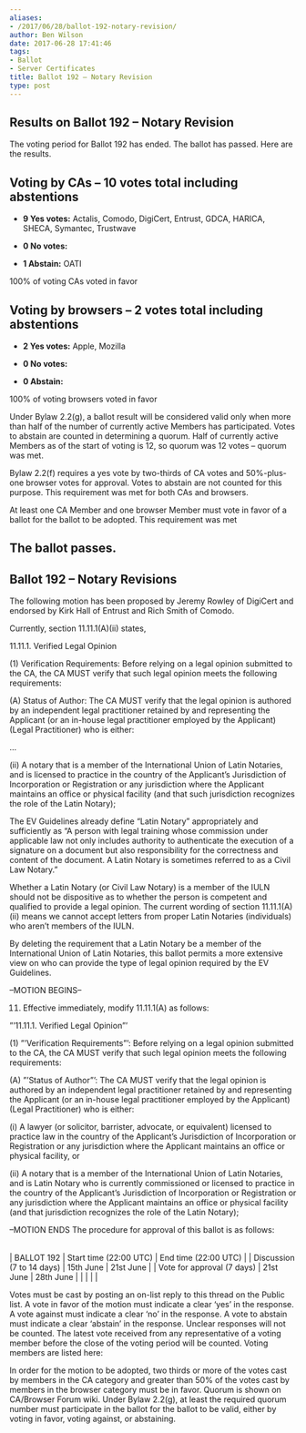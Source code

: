 ```yaml
---
aliases:
- /2017/06/28/ballot-192-notary-revision/
author: Ben Wilson
date: 2017-06-28 17:41:46
tags:
- Ballot
- Server Certificates
title: Ballot 192 – Notary Revision
type: post
---
```


## Results on Ballot 192 – Notary Revision

The voting period for Ballot 192 has ended. The ballot has passed. Here are the results.

## Voting by CAs – 10 votes total including abstentions

- **9 Yes votes:** Actalis, Comodo, DigiCert, Entrust, GDCA, HARICA, SHECA, Symantec, Trustwave

- **0 No votes:**

- **1 Abstain:** OATI

100% of voting CAs voted in favor

## Voting by browsers – 2 votes total including abstentions

- **2 Yes votes:** Apple, Mozilla

- **0 No votes:**

- **0 Abstain:**

100% of voting browsers voted in favor

Under Bylaw 2.2(g), a ballot result will be considered valid only when more than half of the number of currently active Members has participated. Votes to abstain are counted in determining a quorum. Half of currently active Members as of the start of voting is 12, so quorum was 12 votes – quorum was met.

Bylaw 2.2(f) requires a yes vote by two-thirds of CA votes and 50%-plus-one browser votes for approval. Votes to abstain are not counted for this purpose. This requirement was met for both CAs and browsers.

At least one CA Member and one browser Member must vote in favor of a ballot for the ballot to be adopted. This requirement was met

## The ballot passes.

## Ballot 192 – Notary Revisions

The following motion has been proposed by Jeremy Rowley of DigiCert and endorsed by Kirk Hall of Entrust and Rich Smith of Comodo.

Currently, section 11.11.1(A)(ii) states,

11.11.1. Verified Legal Opinion

(1) Verification Requirements: Before relying on a legal opinion submitted to the CA, the CA MUST verify that such legal opinion meets the following requirements:

(A) Status of Author: The CA MUST verify that the legal opinion is authored by an independent legal practitioner retained by and representing the Applicant (or an in-house legal practitioner employed by the Applicant) (Legal Practitioner) who is either:

…

(ii) A notary that is a member of the International Union of Latin Notaries, and is licensed to practice in the country of the Applicant’s Jurisdiction of Incorporation or Registration or any jurisdiction where the Applicant maintains an office or physical facility (and that such jurisdiction recognizes the role of the Latin Notary);

The EV Guidelines already define “Latin Notary” appropriately and sufficiently as “A person with legal training whose commission under applicable law not only includes authority to authenticate the execution of a signature on a document but also responsibility for the correctness and content of the document. A Latin Notary is sometimes referred to as a Civil Law Notary.”

Whether a Latin Notary (or Civil Law Notary) is a member of the IULN should not be dispositive as to whether the person is competent and qualified to provide a legal opinion. The current wording of section 11.11.1(A)(ii) means we cannot accept letters from proper Latin Notaries (individuals) who aren’t members of the IULN.

By deleting the requirement that a Latin Notary be a member of the International Union of Latin Notaries, this ballot permits a more extensive view on who can provide the type of legal opinion required by the EV Guidelines.

–MOTION BEGINS–

11. Effective immediately, modify 11.11.1(A) as follows:

”’11.11.1. Verified Legal Opinion”’

(1) ”’Verification Requirements”’: Before relying on a legal opinion submitted to the CA, the CA MUST verify that such legal opinion meets the following requirements:

(A) ”’Status of Author”’: The CA MUST verify that the legal opinion is authored by an independent legal practitioner retained by and representing the Applicant (or an in-house legal practitioner employed by the Applicant) (Legal Practitioner) who is either:

(i) A lawyer (or solicitor, barrister, advocate, or equivalent) licensed to practice law in the country of the Applicant’s Jurisdiction of Incorporation or Registration or any jurisdiction where the Applicant maintains an office or physical facility, or

(ii) A notary that is a member of the International Union of Latin Notaries, and is Latin Notary who is currently commissioned or licensed to practice in the country of the Applicant’s Jurisdiction of Incorporation or Registration or any jurisdiction where the Applicant maintains an office or physical facility (and that jurisdiction recognizes the role of the Latin Notary);

–MOTION ENDS
The procedure for approval of this ballot is as follows:

| | | |
| --- | --- | --- |
|
BALLOT 192
|
Start time (22:00 UTC)
|
End time (22:00 UTC)
|
|
Discussion (7 to 14 days)
|
15th June
|
21st June
|
|
Vote for approval (7 days)
|
21st June
|
28th June
|
| | | |

Votes must be cast by posting an on-list reply to this thread on the Public list. A vote in favor of the motion must indicate a clear ‘yes’ in the response. A vote against must indicate a clear ‘no’ in the response. A vote to abstain must indicate a clear ‘abstain’ in the response. Unclear responses will not be counted. The latest vote received from any representative of a voting member before the close of the voting period will be counted. Voting members are listed here:

In order for the motion to be adopted, two thirds or more of the votes cast by members in the CA category and greater than 50% of the votes cast by members in the browser category must be in favor. Quorum is shown on CA/Browser Forum wiki. Under Bylaw 2.2(g), at least the required quorum number must participate in the ballot for the ballot to be valid, either by voting in favor, voting against, or abstaining.